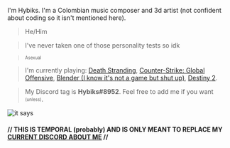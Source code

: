 I'm Hybiks. I'm a Colombian music composer and 3d artist (not confident about coding so it isn't mentioned here). 

> He/Him

> I've never taken one of those personality tests so idk 

> <sub><sup>Asexual</sup></sub>

> I'm currently playing: [Death Stranding](https://store.steampowered.com/app/1850570/DEATH_STRANDING_DIRECTORS_CUT/), [Counter-Strike: Global Offensive](https://store.steampowered.com/app/730/CounterStrike_Global_Offensive/), [Blender (I know it's not a game but shut up)](https://store.steampowered.com/app/365670/Blender/), [Destiny 2](https://store.steampowered.com/app/1085660/Destiny_2/).

> My Discord tag is __Hybiks#8952__. Feel free to add me if you want <sub><sup>(unless)</sup></sub>.

![it says](https://media.discordapp.net/attachments/943268694778322944/970164986649382952/under_construction.png)

 #### // THIS IS TEMPORAL (probably) AND IS ONLY MEANT TO REPLACE MY [CURRENT DISCORD ABOUT ME](https://media.discordapp.net/attachments/850160961863942174/970158412820271174/unknown.png) // 
